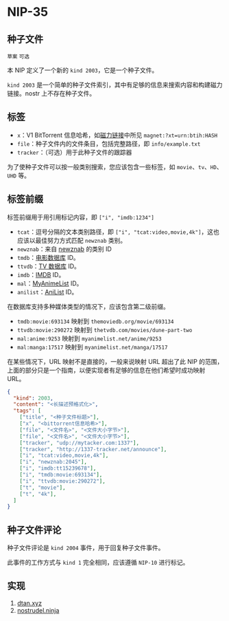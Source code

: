 NIP-35
======

种子文件
--------

`草案` `可选`

本 NIP 定义了一个新的 `kind 2003`，它是一个种子文件。

`kind 2003` 是一个简单的种子文件索引，其中有足够的信息来搜索内容和构建磁力链接。nostr 上不存在种子文件。

## 标签
- `x`：V1 BitTorrent 信息哈希，如[磁力链接](https://www.bittorrent.org/beps/bep_0053.html)中所见 `magnet:?xt=urn:btih:HASH`
- `file`：种子文件内的文件条目，包括完整路径，即 `info/example.txt`
- `tracker`：（可选）用于此种子文件的跟踪器

为了使种子文件可以按一般类别搜索，您应该包含一些标签，如 `movie`、`tv`、`HD`、`UHD` 等。

## 标签前缀

标签前缀用于用引用标记内容，即 `["i", "imdb:1234"]`

- `tcat`：逗号分隔的文本类别路径，即 `["i", "tcat:video,movie,4k"]`，这也应该以最佳努力方式匹配 `newznab` 类别。
- `newznab`：来自 [newznab](https://github.com/Prowlarr/Prowlarr/blob/develop/src/NzbDrone.Core/Indexers/NewznabStandardCategory.cs) 的类别 ID
- `tmdb`：[电影数据库](https://www.themoviedb.org/) ID。
- `ttvdb`：[TV 数据库](https://thetvdb.com/) ID。
- `imdb`：[IMDB](https://www.imdb.com/) ID。
- `mal`：[MyAnimeList](https://myanimelist.net/) ID。
- `anilist`：[AniList](https://anilist.co/) ID。

在数据库支持多种媒体类型的情况下，应该包含第二级前缀。
- `tmdb:movie:693134` 映射到 `themoviedb.org/movie/693134`
- `ttvdb:movie:290272` 映射到 `thetvdb.com/movies/dune-part-two`
- `mal:anime:9253` 映射到 `myanimelist.net/anime/9253`
- `mal:manga:17517` 映射到 `myanimelist.net/manga/17517`

在某些情况下，URL 映射不是直接的，一般来说映射 URL 超出了此 NIP 的范围，上面的部分只是一个指南，以便实现者有足够的信息在他们希望时成功映射 URL。

```json
{
  "kind": 2003,
  "content": "<长描述预格式化>",
  "tags": [
    ["title", "<种子文件标题>"],
    ["x", "<bittorrent信息哈希>"],
    ["file", "<文件名>", "<文件大小字节>"],
    ["file", "<文件名>", "<文件大小字节>"],
    ["tracker", "udp://mytacker.com:1337"],
    ["tracker", "http://1337-tracker.net/announce"],
    ["i", "tcat:video,movie,4k"],
    ["i", "newznab:2045"],
    ["i", "imdb:tt15239678"],
    ["i", "tmdb:movie:693134"],
    ["i", "ttvdb:movie:290272"],
    ["t", "movie"],
    ["t", "4k"],
  ]
}
```

## 种子文件评论

种子文件评论是 `kind 2004` 事件，用于回复种子文件事件。

此事件的工作方式与 `kind 1` 完全相同，应该遵循 `NIP-10` 进行标记。

## 实现
1. [dtan.xyz](https://git.v0l.io/Kieran/dtan)
2. [nostrudel.ninja](https://github.com/hzrd149/nostrudel/tree/next/src/views/torrents)
